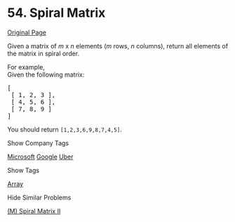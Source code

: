 # 54. Spiral Matrix

[Original Page](https://leetcode.com/problems/spiral-matrix/)

Given a matrix of _m_ x _n_ elements (_m_ rows, _n_ columns), return all elements of the matrix in spiral order.

For example,  
Given the following matrix:

<pre>[
 [ 1, 2, 3 ],
 [ 4, 5, 6 ],
 [ 7, 8, 9 ]
]
</pre>

You should return `[1,2,3,6,9,8,7,4,5]`.

<div>

<div id="company_tags" class="btn btn-xs btn-warning">Show Company Tags</div>

<span class="hidebutton">[Microsoft](/company/microsoft/) [Google](/company/google/) [Uber](/company/uber/)</span></div>

<div>

<div id="tags" class="btn btn-xs btn-warning">Show Tags</div>

<span class="hidebutton">[Array](/tag/array/)</span></div>

<div>

<div id="similar" class="btn btn-xs btn-warning">Hide Similar Problems</div>

<span class="hidebutton" style="display: inline;">[(M) Spiral Matrix II](/problems/spiral-matrix-ii/)</span></div>